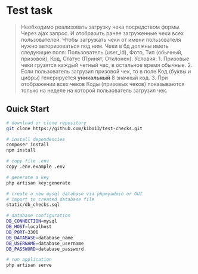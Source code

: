 # Test task

> Необходимо реализовать загрузку чека посредством формы. Через ajax запрос. И отобразить ранее загруженные чеки всех пользователей. Чтобы загружать чеки от имени пользователя нужно авторизоваться под ним. Чеки в бд должны иметь следующие поля: Пользователь (user_id), Фото, Тип (обычный, призовой), Код, Статус (Принят, Отклонен). Условия: 1. Призовые чеки грузятся каждый четный час, в остальное время обычные. 2. Если пользователь загрузил призовой чек, то в поле Код (буквы и цифры) генерируется **уникальный** 8 значный код. 3. При отображении всех чеков Коды (призовых чеков) показываются только на неделе на которой пользователь загрузил чек.

## Quick Start

```bash
# download or clone repository
git clone https://github.com/kibo13/test-checks.git

# install dependencies
composer install
npm install

# copy file .env
copy .env.example .env

# generate a key
php artisan key:generate

# create a new mysql database via phpmyadmin or GUI
# import to created database file
static/db_checks.sql

# database configuration
DB_CONNECTION=mysql
DB_HOST=localhost
DB_PORT=3306
DB_DATABASE=database_name
DB_USERNAME=database_username
DB_PASSWORD=database_password

# run application
php artisan serve
```
